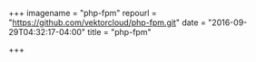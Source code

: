 +++
imagename = "php-fpm"
repourl = "https://github.com/vektorcloud/php-fpm.git"
date = "2016-09-29T04:32:17-04:00"
title = "php-fpm"

+++


